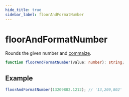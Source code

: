 ```yaml
---
hide_title: true
sidebar_label: floorAndFormatNumber
---
```


# floorAndFormatNumber

Rounds the given number and [commaize](https://slash.page/libraries/common/utils/src/Numbers_commaize.i18n).

```typescript
function floorAndFormatNumber(value: number): string;
```

## Example

```typescript
floorAndFormatNumber(13209802.1212); // '13,209,802'
```
